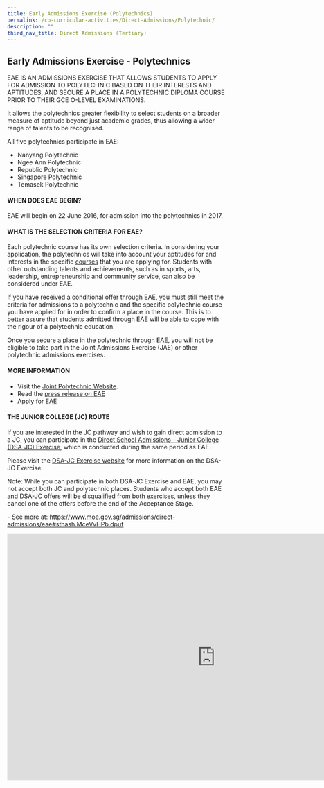 ```yaml
---
title: Early Admissions Exercise (Polytechnics)
permalink: /co-curricular-activities/Direct-Admissions/Polytechnic/
description: ""
third_nav_title: Direct Admissions (Tertiary)
---
```

## Early Admissions Exercise - Polytechnics

EAE IS AN ADMISSIONS EXERCISE THAT ALLOWS STUDENTS TO APPLY FOR ADMISSION TO POLYTECHNIC BASED ON THEIR INTERESTS AND APTITUDES, AND SECURE A PLACE IN A POLYTECHNIC DIPLOMA COURSE PRIOR TO THEIR GCE O-LEVEL EXAMINATIONS.

It allows the polytechnics greater flexibility to select students on a broader measure of aptitude beyond just academic grades, thus allowing a wider range of talents to be recognised.

All five polytechnics participate in EAE:

*   Nanyang Polytechnic
*   Ngee Ann Polytechnic
*   Republic Polytechnic
*   Singapore Polytechnic
*   Temasek Polytechnic

#### WHEN DOES EAE BEGIN?

EAE will begin on 22 June 2016, for admission into the polytechnics in 2017.

#### WHAT IS THE SELECTION CRITERIA FOR EAE?

Each polytechnic course has its own selection criteria. In considering your application, the polytechnics will take into account your aptitudes for and interests in the specific&nbsp;[courses](http://www.polytechnic.edu.sg/introduction/available-courses)&nbsp;that you are applying for. Students with other outstanding talents and achievements, such as in sports, arts, leadership, entrepreneurship and community service, can also be considered under EAE.

If you have received a conditional offer through EAE, you must still meet the criteria for admissions to a polytechnic and the specific polytechnic course you have applied for in order to confirm a place in the course. This is to better assure that students admitted through EAE will be able to cope with the rigour of a polytechnic education.

Once you secure a place in the polytechnic through EAE, you will not be eligible to take part in the Joint Admissions Exercise (JAE) or other polytechnic admissions exercises.

#### MORE INFORMATION

*   Visit the&nbsp;[Joint Polytechnic Website](http://www.polytechnic.edu.sg/).
*   Read the&nbsp;[press release on EAE](https://www.moe.gov.sg/news/press-releases/expansion-of-aptitude-based-admissions-for-students-pursuing-higher-education)
*   Apply for&nbsp;[EAE](https://eae.polytechnic.edu.sg/)

#### THE JUNIOR COLLEGE (JC) ROUTE

If you are interested in the JC pathway and wish to gain direct admission to a JC, you can participate in the&nbsp;[Direct School Admissions – Junior College (DSA-JC) Exercise](https://www.moe.gov.sg/admissions/direct-admissions/dsa-jc), which is conducted during the same period as EAE.

Please visit the&nbsp;[DSA-JC Exercise website](https://www.moe.gov.sg/admissions/direct-admissions/dsa-jc)&nbsp;for more information on the DSA-JC Exercise.

Note: While you can participate in both DSA-JC Exercise and EAE, you may not accept both JC and polytechnic places. Students who accept both EAE and DSA-JC offers will be disqualified from both exercises, unless they cancel one of the offers before the end of the Acceptance Stage.

\- See more at: https://www.moe.gov.sg/admissions/direct-admissions/eae#sthash.MceVvHPb.dpuf

<iframe allowfullscreen="true" height="569" width="960" frameborder="0" src="https://docs.google.com/presentation/d/e/2PACX-1vRFuagFkHADqudvR5Z4f4HCG0V5dK4zoOsM5IdghmzL1Lk3hHdV6RM4tm-pH6OzJPkY5JgQYCBBMO35/embed?start=false&amp;loop=false&amp;delayms=3000"></iframe>